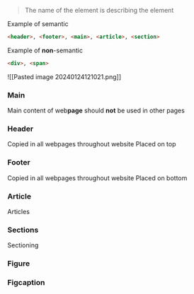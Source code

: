 > The name of the element is describing the element

Example of semantic
```html
<header>, <footer>, <main>, <article>, <section>
```
Example of **non**-semantic
```html
<div>, <span>
```

![[Pasted image 20240124121021.png]]

### Main
Main content of web**page** should **not** be used in other pages

### Header
Copied in all webpages throughout website
Placed on top

### Footer
Copied in all webpages throughout website
Placed on bottom

### Article
Articles

### Sections
Sectioning

### Figure
### Figcaption